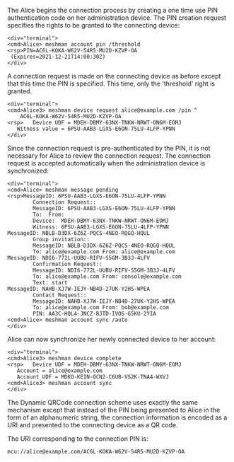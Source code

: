 
The Alice begins the connection process by creating a one time use PIN authentication code 
on her administration device. The PIN creation request specifies the rights to be granted
to the connecting device:


~~~~
<div="terminal">
<cmd>Alice> meshman account pin /threshold
<rsp>PIN=AC6L-KOKA-W62V-54R5-MU2D-KZVP-OA
 (Expires=2021-12-21T14:00:30Z)
</div>
~~~~

A connection request is made on the connecting device as before except that this time 
the PIN is specified. This time, only the 'threshold' right is granted.


~~~~
<div="terminal">
<cmd>Alice3> meshman device request alice@example.com /pin ^
    AC6L-KOKA-W62V-54R5-MU2D-KZVP-OA
<rsp>   Device UDF = MDEH-DBMY-63NX-TNKW-NRWT-ON6M-EOMJ
   Witness value = 6PSU-AAB3-LGXS-E6ON-75LU-4LFP-YPNN
</div>
~~~~

Since the connection request is pre-authenticated by the PIN, it is not necessary for 
Alice to review the connection request. The connection request is accepted 
automatically when the administration device is synchronized:


~~~~
<div="terminal">
<cmd>Alice> meshman message pending
<rsp>MessageID: 6PSU-AAB3-LGXS-E6ON-75LU-4LFP-YPNN
        Connection Request::
        MessageID: 6PSU-AAB3-LGXS-E6ON-75LU-4LFP-YPNN
        To:  From: 
        Device:  MDEH-DBMY-63NX-TNKW-NRWT-ON6M-EOMJ
        Witness: 6PSU-AAB3-LGXS-E6ON-75LU-4LFP-YPNN
MessageID: NBLB-D3DX-6Z6Z-PQCS-4NEO-RQGQ-HQUL
        Group invitation::
        MessageID: NBLB-D3DX-6Z6Z-PQCS-4NEO-RQGQ-HQUL
        To: alice@example.com From: alice@example.com
MessageID: NDI6-772L-UUBU-RIFV-S5GM-3B3J-4LFV
        Confirmation Request::
        MessageID: NDI6-772L-UUBU-RIFV-S5GM-3B3J-4LFV
        To: alice@example.com From: console@example.com
        Text: start
MessageID: NAHB-XJ7W-IEJY-NB4D-27UK-Y2HS-WPEA
        Contact Request::
        MessageID: NAHB-XJ7W-IEJY-NB4D-27UK-Y2HS-WPEA
        To: alice@example.com From: bob@example.com
        PIN: AA3C-HQL4-JNCZ-BJTD-IVOS-G5KU-2YIA
<cmd>Alice> meshman account sync /auto
</div>
~~~~

Alice can now synchronize her newly connected device to her account:


~~~~
<div="terminal">
<cmd>Alice3> meshman device complete
<rsp>   Device UDF = MDEH-DBMY-63NX-TNKW-NRWT-ON6M-EOMJ
   Account = alice@example.com
   Account UDF = MDKO-KEIN-OCN2-C6UB-VS2K-TNA4-WXVJ
<cmd>Alice3> meshman account sync
</div>
~~~~

The Dynamic QRCode connection scheme uses exactly the same mechanism except that instead 
of the PIN being presented to Alice in the form of an alphanumeric string, the connection
information is encoded as a URI and presented to the connecting device as a QR code.

The URI corresponding to the connection PIN is:

~~~~
mcu://alice@example.com/AC6L-KOKA-W62V-54R5-MU2D-KZVP-OA
~~~~



